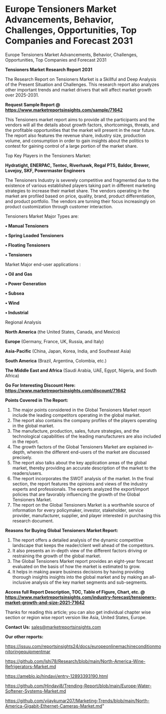 # Europe Tensioners Market Advancements, Behavior, Challenges, Opportunities, Top Companies and Forecast 2031
Europe Tensioners Market Advancements, Behavior, Challenges, Opportunities, Top Companies and Forecast 2031

<strong>Tensioners Market Research Report 2031</strong>

The Research Report on Tensioners Market is a Skillful and Deep Analysis of the Present Situation and Challenges. This research report also analyzes other important trends and market drivers that will affect market growth over 2025-2031.

<strong>Request Sample Report @ <a href=https://www.marketreportsinsights.com/sample/71642>https://www.marketreportsinsights.com/sample/71642</a></strong>

This Tensioners market report aims to provide all the participants and the vendors will all the details about growth factors, shortcomings, threats, and the profitable opportunities that the market will present in the near future. The report also features the revenue share, industry size, production volume, and consumption in order to gain insights about the politics to contest for gaining control of a large portion of the market share.

Top Key Players in the Tensioners Market:

<strong>Hydratight, ENERPAC, Tentec, Riverhawk, Regal PTS, Baldor, Brewer, Lovejoy, SKF, Powermaster Engineers</strong>

The Tensioners Industry is severely competitive and fragmented due to the existence of various established players taking part in different marketing strategies to increase their market share. The vendors operating in the market are profiled based on price, quality, brand, product differentiation, and product portfolio. The vendors are turning their focus increasingly on product customization through customer interaction.

Tensioners Market Major Types are:

<strong>• Manual Tensioners

• Spring Loaded Tensioners

• Floating Tensioners

• Tensioners</strong>

Market Major end-user applications :

<strong>• Oil and Gas

• Power Generation

• Subsea

• Wind

• Industrial</strong>

Regional Analysis

</u><strong><b>North America</b></strong> (the United States, Canada, and Mexico)

<strong><b>Europe </b></strong>(Germany, France, UK, Russia, and Italy)

<strong><b>Asia-Pacific</b></strong> (China, Japan, Korea, India, and Southeast Asia)

<strong><b>South America</b></strong> (Brazil, Argentina, Colombia, etc.)

<strong><b>The Middle East and Africa</b></strong> (Saudi Arabia, UAE, Egypt, Nigeria, and South Africa)

<strong>Go For Interesting Discount Here: <a href=https://www.marketreportsinsights.com/discount/71642>https://www.marketreportsinsights.com/discount/71642</a></strong>

<strong>Points Covered in The Report:</strong>
<ol>
  <li>The major points considered in the Global Tensioners Market report include the leading competitors operating in the global market.</li>
  <li>The report also contains the company profiles of the players operating in the global market.</li>
  <li>The manufacture, production, sales, future strategies, and the technological capabilities of the leading manufacturers are also included in the report.</li>
  <li>The growth factors of the Global Tensioners Market are explained in-depth, wherein the different end-users of the market are discussed precisely.</li>
  <li>The report also talks about the key application areas of the global market, thereby providing an accurate description of the market to the readers/users.</li>
  <li>The report incorporates the SWOT analysis of the market. In the final section, the report features the opinions and views of the industry experts and professionals. The experts analyzed the export/import policies that are favorably influencing the growth of the Global Tensioners Market.</li>
  <li>The report on the Global Tensioners Market is a worthwhile source of information for every policymaker, investor, stakeholder, service provider, manufacturer, supplier, and player interested in purchasing this research document.</li>
</ol>
<strong>Reasons for Buying Global Tensioners Market Report:</strong>

<ol>
  <li>The report offers a detailed analysis of the dynamic competitive landscape that keeps the reader/client well ahead of the competitors.</li>
  <li>It also presents an in-depth view of the different factors driving or restraining the growth of the global market.</li>
  <li>The Global Tensioners Market report provides an eight-year forecast evaluated on the basis of how the market is estimated to grow.</li>
  <li>It helps in making aware business decisions by having providing thorough insights insights into the global market and by making an all-inclusive analysis of the key market segments and sub-segments.</li>
</ol>
<strong>Access full Report Description, TOC, Table of Figure, Chart, etc. @ <a href=https://www.marketreportsinsights.com/industry-forecast/tensioners-market-growth-and-size-2021-71642>https://www.marketreportsinsights.com/industry-forecast/tensioners-market-growth-and-size-2021-71642</a></strong>


Thanks for reading this article; you can also get individual chapter wise section or region wise report version like Asia, United States, Europe.

<strong>Contact Us:</strong>
sales@marketreportsinsights.com

<strong>Our other reports:</strong>

<a href=https://issuu.com/reportsinsights24/docs/europeonlinemachineconditionmonitoringequipmentmar>https://issuu.com/reportsinsights24/docs/europeonlinemachineconditionmonitoringequipmentmar</a>

<a href=https://github.com/Ishi78/Research/blob/main/North-America-Wine-Refrigerators-Market.md>https://github.com/Ishi78/Research/blob/main/North-America-Wine-Refrigerators-Market.md</a>

<a href=https://ameblo.jp/hindavi/entry-12893393190.html>https://ameblo.jp/hindavi/entry-12893393190.html</a>

<a href=https://github.com/Hindavi8/Trending-Report/blob/main/Europe-Water-Softener-Systems-Market.md>https://github.com/Hindavi8/Trending-Report/blob/main/Europe-Water-Softener-Systems-Market.md</a>

<a href=https://github.com/vijaykumar207/Marketing-Trends/blob/main/North-America-Gigabit-Ethernet-Cameras-Market.md>https://github.com/vijaykumar207/Marketing-Trends/blob/main/North-America-Gigabit-Ethernet-Cameras-Market.md</a>"
